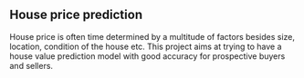 ## House price prediction
  House price is often time determined by a multitude of factors besides size, location, condition of the house etc. This project aims at trying to have a house value prediction model 
  with good accuracy for prospective buyers and sellers.


